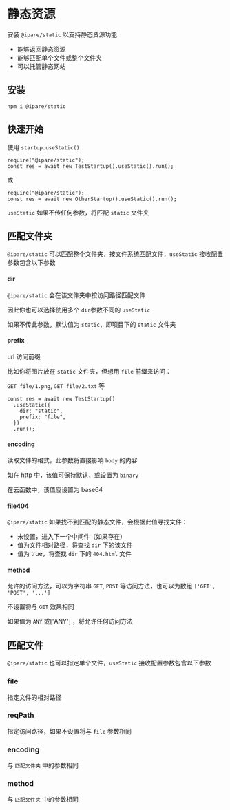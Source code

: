 # 静态资源

安装 `@ipare/static` 以支持静态资源功能

- 能够返回静态资源
- 能够匹配单个文件或整个文件夹
- 可以托管静态网站

## 安装

```
npm i @ipare/static
```

## 快速开始

使用 `startup.useStatic()`

```JS
require("@ipare/static");
const res = await new TestStartup().useStatic().run();
```

或

```JS
require("@ipare/static");
const res = await new OtherStartup().useStatic().run();
```

`useStatic` 如果不传任何参数，将匹配 `static` 文件夹

## 匹配文件夹

`@ipare/static` 可以匹配整个文件夹，按文件系统匹配文件，`useStatic` 接收配置参数包含以下参数

#### dir

`@ipare/static` 会在该文件夹中按访问路径匹配文件

因此你也可以选择使用多个 `dir`参数不同的 `useStatic`

如果不传此参数，默认值为 `static`，即项目下的 `static` 文件夹

#### prefix

url 访问前缀

比如你将图片放在 `static` 文件夹，但想用 `file` 前缀来访问：

`GET file/1.png`, `GET file/2.txt` 等

```JS
const res = await new TestStartup()
  .useStatic({
    dir: "static",
    prefix: "file",
  })
  .run();
```

#### encoding

读取文件的格式，此参数将直接影响 `body` 的内容

如在 http 中，该值可保持默认，或设置为 `binary`

在云函数中，该值应设置为 base64

#### file404

`@ipare/static` 如果找不到匹配的静态文件，会根据此值寻找文件：

- 未设置，进入下一个中间件（如果存在）
- 值为文件相对路径，将查找 `dir` 下的该文件
- 值为 true，将查找 `dir` 下的 `404.html` 文件

#### method

允许的访问方法，可以为字符串 `GET`, `POST` 等访问方法，也可以为数组 `['GET', 'POST', '...']`

不设置将与 `GET` 效果相同

如果值为 `ANY` 或['ANY'] ，将允许任何访问方法

## 匹配文件

`@ipare/static` 也可以指定单个文件，`useStatic` 接收配置参数包含以下参数

### file

指定文件的相对路径

### reqPath

指定访问路径，如果不设置将与 `file` 参数相同

### encoding

与 `匹配文件夹` 中的参数相同

### method

与 `匹配文件夹` 中的参数相同
